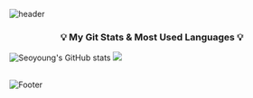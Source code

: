 ![header](https://capsule-render.vercel.app/api?type=waving&height=200&text=Allie's%20GitHub!&color=0:c2e59c,100:64b3f4)



<h3 align="center">💡 My Git Stats  &  Most Used Languages 💡</h3>


![Seoyoung's GitHub stats](https://github-readme-stats.vercel.app/api?username=seoyoung22&hide=issues,stars&show_icons=true)
<img src="https://github-readme-stats.vercel.app/api/top-langs/?username=seoyoung22&layout=compact"><br><br>




![Footer](https://capsule-render.vercel.app/api?type=waving&height=200&color=0:c2e59c,100:64b3f4&section=footer)
